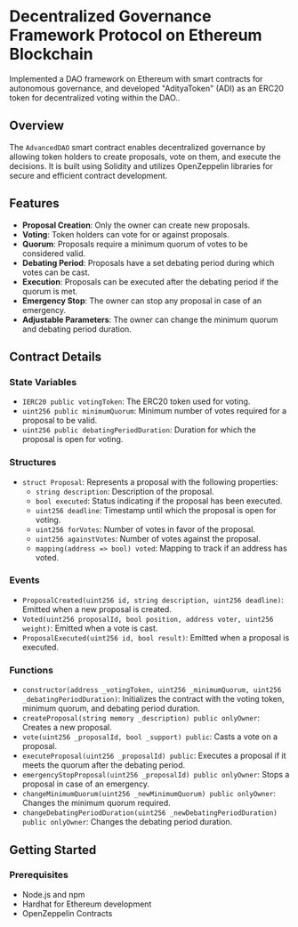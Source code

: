 # Decentralized Governance Framework Protocol on Ethereum Blockchain
Implemented a DAO framework on Ethereum with smart contracts for autonomous governance, and developed "AdityaToken" (ADI) as an ERC20 token for decentralized voting within the DAO..

## Overview

The `AdvancedDAO` smart contract enables decentralized governance by allowing token holders to create proposals, vote on them, and execute the decisions. It is built using Solidity and utilizes OpenZeppelin libraries for secure and efficient contract development.

## Features

- **Proposal Creation**: Only the owner can create new proposals.
- **Voting**: Token holders can vote for or against proposals.
- **Quorum**: Proposals require a minimum quorum of votes to be considered valid.
- **Debating Period**: Proposals have a set debating period during which votes can be cast.
- **Execution**: Proposals can be executed after the debating period if the quorum is met.
- **Emergency Stop**: The owner can stop any proposal in case of an emergency.
- **Adjustable Parameters**: The owner can change the minimum quorum and debating period duration.

## Contract Details

### State Variables

- `IERC20 public votingToken`: The ERC20 token used for voting.
- `uint256 public minimumQuorum`: Minimum number of votes required for a proposal to be valid.
- `uint256 public debatingPeriodDuration`: Duration for which the proposal is open for voting.

### Structures

- `struct Proposal`: Represents a proposal with the following properties:
  - `string description`: Description of the proposal.
  - `bool executed`: Status indicating if the proposal has been executed.
  - `uint256 deadline`: Timestamp until which the proposal is open for voting.
  - `uint256 forVotes`: Number of votes in favor of the proposal.
  - `uint256 againstVotes`: Number of votes against the proposal.
  - `mapping(address => bool) voted`: Mapping to track if an address has voted.

### Events

- `ProposalCreated(uint256 id, string description, uint256 deadline)`: Emitted when a new proposal is created.
- `Voted(uint256 proposalId, bool position, address voter, uint256 weight)`: Emitted when a vote is cast.
- `ProposalExecuted(uint256 id, bool result)`: Emitted when a proposal is executed.

### Functions

- `constructor(address _votingToken, uint256 _minimumQuorum, uint256 _debatingPeriodDuration)`: Initializes the contract with the voting token, minimum quorum, and debating period duration.
- `createProposal(string memory _description) public onlyOwner`: Creates a new proposal.
- `vote(uint256 _proposalId, bool _support) public`: Casts a vote on a proposal.
- `executeProposal(uint256 _proposalId) public`: Executes a proposal if it meets the quorum after the debating period.
- `emergencyStopProposal(uint256 _proposalId) public onlyOwner`: Stops a proposal in case of an emergency.
- `changeMinimumQuorum(uint256 _newMinimumQuorum) public onlyOwner`: Changes the minimum quorum required.
- `changeDebatingPeriodDuration(uint256 _newDebatingPeriodDuration) public onlyOwner`: Changes the debating period duration.

## Getting Started

### Prerequisites

- Node.js and npm
- Hardhat for Ethereum development
- OpenZeppelin Contracts
